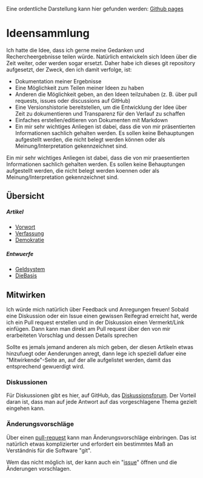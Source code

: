 Eine ordentliche Darstellung kann hier gefunden werden: [Github
pages](https://ideensammlung.github.io/)

# Ideensammlung

Ich hatte die Idee, dass ich gerne meine Gedanken und Rechercheergebnisse
teilen würde. Natürlich entwickeln sich Ideen über die Zeit weiter, oder werden
sogar ersetzt. Daher habe ich dieses git repository aufgesetzt, der Zweck, den
ich damit verfolge, ist:

* Dokumentation meiner Ergebnisse
* Eine Möglichkeit zum Teilen meiner Ideen zu haben
* Anderen die Möglichkeit geben, an den Ideen teilzuhaben (z. B. über pull
  requests, issues oder discussions auf GitHub)
* Eine Versionshistorie bereitstellen, um die Entwicklung der Idee über Zeit zu
  dokumentieren und Transparenz für den Verlauf zu schaffen
* Einfaches erstellen/editieren von Dokumenten mit Markdown
* Ein mir sehr wichtiges Anliegen ist dabei, dass die von mir präsentierten
  Informationen sachlich gehalten werden. Es sollen keine Behauptungen
  aufgestellt werden, die nicht belegt werden können oder als
  Meinung/Interpretation gekennzeichnet sind.

Ein mir sehr wichtiges Anliegen ist dabei, dass die von mir praesentierten
Informationen sachlich gehalten werden. Es sollen keine Behauptungen
aufgestellt werden, die nicht belegt werden koennen oder als
Meinung/Interpretation gekennzeichnet sind.

## Übersicht

##### Artikel

* [Vorwort](./preface.md#vorwort)
* [Verfassung](/topics/constitution.md#verfassung)
* [Demokratie](/topics/demokratie.md#demokratie)

##### Entwuerfe

* [Geldsystem](/topics/geldsystem.md#entwurf)
* [DieBasis](/topics/diebasis.md#entwurf)

## Mitwirken

Ich würde mich natürlich über Feedback und Anregungen freuen! Sobald eine
Diskussion oder ein Issue einen gewissen Reifegrad erreicht hat, werde ich ein
Pull request erstellen und in der Diskussion einen Vermerkt/Link einfügen. Dann
kann man direkt am Pull request über den von mir erarbeiteten Vorschlag und
dessen Details sprechen

Sollte es jemals jemand anderen als mich geben, der diesen Artikeln etwas
hinzufuegt oder Aenderungen anregt, dann lege ich speziell dafuer eine
"Mitwirkende"-Seite an, auf der alle aufgelistet werden, damit das entsprechend
gewuerdigt wird.

### Diskussionen

Für Diskussionen gibt es hier, auf GitHub, das
[Diskussionsforum](https://github.com/Ideensammlung/Ideensammlung/discussions).
Der Vorteil daran ist, dass man auf jede Antwort auf das vorgeschlagene Thema
gezielt eingehen kann.

### Änderungsvorschläge

Über einen [pull-request](https://github.com/Ideensammlung/Ideensammlung/pulls)
kann man Änderungsvorschläge einbringen. Das ist natürlich etwas komplizierter
und erfordert ein bestimmtes Maß an Verständnis für die Software "git".

Wem das nicht möglich ist, der kann auch ein
"[issue](https://github.com/Ideensammlung/Ideensammlung/issues)" öffnen und die
Änderungen vorschlagen.

